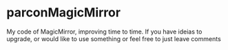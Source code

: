 # parconMagicMirror
My code of MagicMirror, improving time to time. If you have ideias to upgrade, or would like to use something or feel free to just leave comments
